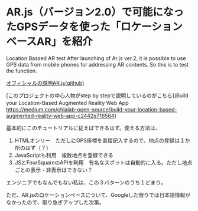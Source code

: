 # AR.js（バージョン2.0）で可能になったGPSデータを使った「ロケーションベースAR」を紹介
Location Bassed AR test
After launching of Ar.js ver.2, it is possible to use GPS data from mobile phones for addressing AR contents.
So this is to test the function.

[オフィシャルの説明AR.js(github)]( https://github.com/jeromeetienne/AR.js/blob/location-based/aframe/README.md#location-based)

[このプロジェクトの中心人物がstep by stepで説明しているのがこちら](Build your Location-Based Augmented Reality Web App　https://medium.com/chialab-open-source/build-your-location-based-augmented-reality-web-app-c2442e716564)

基本的にこのチュートリアルに従えばできるはず。使える方法は、
1. HTMLオンリー　ただし<a-scene>にGPS座標を直接記入するので、地点の登録は１か所のはず（？）
2. JavaScriptも利用　複数地点を登録できる
3. JSとFourSquareのAPIを利用　有名なスポットは自動的に入る。ただし地点ごとの表示・非表示はできない？

エンジニアでもなんでもない私は、この３パターンのうち１どまり。

ただ、AR.jsのロケーションベースについて、Googleした限りでは日本語情報がなかったので、取り急ぎアップした次第。
